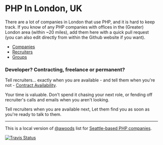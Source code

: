 # PHP In London, UK

There are a lot of companies in London that use PHP, and it is hard to keep 
track. If you know of any PHP companies with offices in the (Greater) London 
area (within ~20 miles), add them here with a quick pull request (you can also
edit directly from within the Github website if you want).

* [Companies](companies.md)
* [Recruiters](recruiters.md)
* [Groups](groups.md)


### Developer? Contracting, freelance or permanent?

Tell recruiters... exactly when you are available - and tell them when you're not - [Contract Availability](https://www.contractavailability.com/).

Your time is valuable. Don't spend it chasing your next role, or fending off recruiter's calls and emails when you aren't looking.

Tell recruiters when you are available next,
Let them find you as soon as you're ready to talk to them.

---

This is a local version of [@awoods](https://twitter.com/awoods/status/652204250408161280) list for [Seattle-based PHP companies](https://github.com/andrewwoods/php-in-seattle).


[![Travis Status](https://api.travis-ci.org/alister/php-in-london.svg?branch=master)](https://api.travis-ci.org/alister/php-in-london.svg?branch=master)
